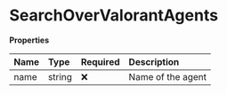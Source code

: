 # SearchOverValorantAgents

**Properties**

| Name | Type   | Required | Description       |
| :--- | :----- | :------- | :---------------- |
| name | string | ❌       | Name of the agent |
